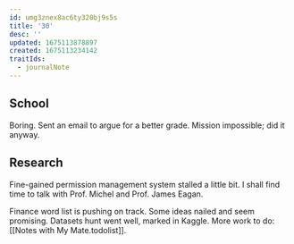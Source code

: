 ```yaml
---
id: umg3znex8ac6ty320bj9s5s
title: '30'
desc: ''
updated: 1675113878897
created: 1675113234142
traitIds:
  - journalNote
---
```



## School
Boring. Sent an email to argue for a better grade. Mission impossible; did it anyway.

## Research
Fine-gained permission management system stalled a little bit. I shall find time to talk with Prof. Michel and Prof. James Eagan.

Finance word list is pushing on track. Some ideas nailed and seem promising. Datasets hunt went well, marked in Kaggle. More work to do: [[Notes with My Mate.todolist]].


